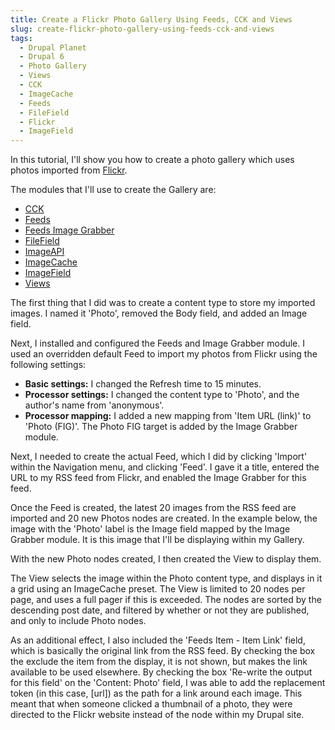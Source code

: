 ```yaml
---
title: Create a Flickr Photo Gallery Using Feeds, CCK and Views 
slug: create-flickr-photo-gallery-using-feeds-cck-and-views
tags:
  - Drupal Planet
  - Drupal 6
  - Photo Gallery
  - Views
  - CCK
  - ImageCache
  - Feeds
  - FileField
  - Flickr
  - ImageField
---
```

In this tutorial, I'll show you how to create a photo gallery which uses photos imported from <a title="Flickr" href="http://www.flickr.com/">Flickr</a>. 

The modules that I'll use to create the Gallery are:

* <a href="http://drupal.org/project/cck">CCK</a>
* <a href="http://drupal.org/project/feeds">Feeds</a>
* <a href="http://drupal.org/project/feeds_imagegrabber">Feeds Image Grabber</a>
* <a href="http://drupal.org/project/filefield">FileField</a>
* <a href="http://drupal.org/project/imageapi/">ImageAPI</a>
* <a href="http://drupal.org/project/imagecache">ImageCache</a>
* <a href="http://drupal.org/project/imagefield">ImageField</a>
* <a href="http://drupal.org/project/views">Views</a>

The first thing that I did was to create a content type to store my imported images. I named it 'Photo', removed the Body field, and added an Image field.

Next, I installed and configured the Feeds and Image Grabber module. I used an overridden default Feed to import my photos from Flickr using the following settings:

* **Basic settings:** I changed the Refresh time to 15 minutes.
* **Processor settings:** I changed the content type to 'Photo', and the author's name from 'anonymous'.
* **Processor mapping:** I added a new mapping from 'Item URL (link)' to 'Photo (FIG)'. The Photo FIG target is added by the Image Grabber module.

Next, I needed to create the actual Feed, which I did by clicking 'Import' within the Navigation menu,  and clicking 'Feed'. I gave it a title, entered the URL to my RSS feed from Flickr, and enabled the Image Grabber for this feed.

Once the Feed is created, the latest 20 images from the RSS feed are imported and 20 new Photos nodes are created. In the example below, the image with the 'Photo' label is the Image field mapped by the Image Grabber module. It is this image that I'll be displaying within my Gallery.

With the new Photo nodes created, I then created the View to display them.

The View selects the image within the Photo content type, and displays in it a grid using an ImageCache preset. The View is limited to 20 nodes per page, and uses a full pager if this is exceeded. The nodes are sorted by the descending post date, and filtered by whether or not they are published, and only to include Photo nodes.

As an additional effect, I also included the 'Feeds Item - Item Link' field, which is basically the original link from the RSS feed. By checking the box the exclude the item from the display, it is not shown, but makes the link available to be used elsewhere. By checking the box 'Re-write the output for this field' on the 'Content: Photo' field, I was able to add the replacement token (in this case, [url]) as the path for a link around each image. This meant that when someone clicked a thumbnail of a photo, they were directed to the Flickr website instead of the node within my Drupal site.